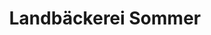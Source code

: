 ---
title: "Landbäckerei Sommer"
url: /luedenscheid/landbaeckerei-sommer-wilhelmstrasse/
shop: Bäckerei
---